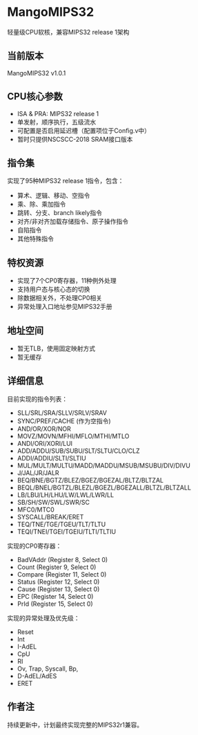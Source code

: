 # MangoMIPS32
轻量级CPU软核，兼容MIPS32 release 1架构

## 当前版本
MangoMIPS32 v1.0.1

## CPU核心参数
- ISA & PRA: MIPS32 release 1
- 单发射，顺序执行，五级流水
- 可配置是否启用延迟槽（配置项位于Config.v中）
- 暂时只提供NSCSCC-2018 SRAM接口版本

## 指令集
实现了95种MIPS32 release 1指令，包含：
- 算术、逻辑、移动、空指令
- 乘、除、乘加指令
- 跳转、分支、branch likely指令
- 对齐/非对齐加载存储指令、原子操作指令
- 自陷指令
- 其他特殊指令

## 特权资源
- 实现了7个CP0寄存器，11种例外处理
- 支持用户态与核心态的切换
- 除数据相关外，不处理CP0相关
- 异常处理入口地址参见MIPS32手册

## 地址空间
- 暂无TLB，使用固定映射方式
- 暂无缓存

## 详细信息
目前实现的指令列表：
- SLL/SRL/SRA/SLLV/SRLV/SRAV
- SYNC/PREF/CACHE (作为空指令)
- AND/OR/XOR/NOR
- MOVZ/MOVN/MFHI/MFLO/MTHI/MTLO
- ANDI/ORI/XORI/LUI
- ADD/ADDU/SUB/SUBU/SLT/SLTU/CLO/CLZ
- ADDI/ADDIU/SLTI/SLTIU
- MUL/MULT/MULTU/MADD/MADDU/MSUB/MSUBU/DIV/DIVU
- J/JAL/JR/JALR
- BEQ/BNE/BGTZ/BLEZ/BGEZ/BGEZAL/BLTZ/BLTZAL
- BEQL/BNEL/BGTZL/BLEZL/BGEZL/BGEZALL/BLTZL/BLTZALL
- LB/LBU/LH/LHU/LW/LWL/LWR/LL
- SB/SH/SW/SWL/SWR/SC
- MFC0/MTC0
- SYSCALL/BREAK/ERET
- TEQ/TNE/TGE/TGEU/TLT/TLTU
- TEQI/TNEI/TGEI/TGEIU/TLTI/TLTIU

实现的CP0寄存器：
- BadVAddr (Register  8, Select 0)
- Count    (Register  9, Select 0)
- Compare  (Register 11, Select 0)
- Status   (Register 12, Select 0)
- Cause    (Register 13, Select 0)
- EPC      (Register 14, Select 0)
- PrId     (Register 15, Select 0)

实现的异常处理及优先级：
- Reset
- Int
- I-AdEL
- CpU
- RI
- Ov, Trap, Syscall, Bp,
- D-AdEL/AdES
- ERET

## 作者注
持续更新中，计划最终实现完整的MIPS32r1兼容。